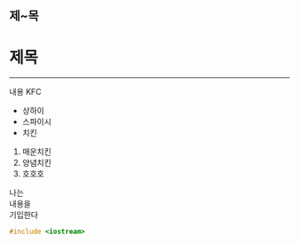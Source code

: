 ## 제~목
# 제목
---
내용 KFC
* 상하이
* 스파이시
* 치킨

1. 매운치킨
2. 양념치킨
3. 호호호


나는<br/> 내용을<br/> 기입한다<br/>

```cpp
#include <iostream>
```
